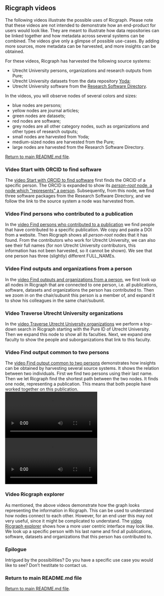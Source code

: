 ## Ricgraph videos

The following videos illustrate the possible uses of Ricgraph. 
Please note that these videos are not intended to demonstrate how an end-product 
for users would look like. They are meant to illustrate how data repositories can
be linked together and how metadata across several systems can be combined.
The videos give only a glimpse of possible use-cases. By adding more sources, 
more metadata can be harvested, and more insights can be obtained.

For these videos, Ricgraph has  harvested the following source systems:
* Utrecht University persons, organizations and research outputs from Pure;
* Utrecht University datasets
  from the data repository [Yoda](https://search.datacite.org/repositories/delft.uu);
* Utrecht University software
  from the [Research Software Directory](https://research-software-directory.org).

In the videos, you will observe nodes of several colors and sizes:
* blue nodes are persons;
* yellow nodes are journal articles;
* green nodes are datasets;
* red nodes are software;
* grey nodes are all other category nodes, such as organizations and other types of research outputs;
* small nodes are harvested from Yoda;
* medium-sized nodes are harvested from the Pure;
* large nodes are harvested from the Research Software Directory.

[Return to main README.md file](../README.md).

### Video Start with ORCID to find software
The [video Start with ORCID to find software](https://user-images.githubusercontent.com/121875841/226639991-28f279c4-17f8-49ab-8420-1676d3db2b74.mp4)
first finds the ORCID of a specific person. The ORCID is expanded to show its 
[*person-root* node, a node which "represents" a person](ricgraph_details.md#person-root-node-in-ricgraph).
Subsequently, from this node, we find three software packages from the Research
Software Directory, and we follow the link to the source system a node was harvested from.

### Video Find persons who contributed to a publication
In the [video Find persons who contributed to a 
publication](videos/ricgraph_find_persons_who_contributed_to_output.mp4)
we find people that have contributed to a specific publication. 
We copy and paste a DOI from a website. Then
Ricgraph shows all *person-root* nodes that it has found. From the contributors who work for Utrecht
University, we can also see their full names (for non Utrecht University contributors, this information
has not been harvested, so it cannot be shown). 
We see that one person has three (slightly) different FULL_NAMEs.

### Video Find outputs and organizations from a person
In the [video Find outputs and organizations from 
a person](videos/ricgraph_find_outputs_and_organizations_from_person.mp4),
we first look up all nodes in Ricgraph that are connected to
one person, i.e. all publications, software, datasets and organizations the person has contributed to. 
Then we zoom in on the 
chair/subunit this person is a member of, and expand it to show his colleagues in the same chair/subunit.

### Video Traverse Utrecht University organizations
In the [video Traverse Utrecht University 
organizations](videos/ricgraph_traverse_uu_organizations.mp4)
we perform a top-down search in Ricgraph starting with the Pure ID of Utrecht University. 
Then we expand this node to show all its faculties. 
Next, we expand one faculty to show the people and
suborganizations that link to this faculty.

### Video Find output common to two persons
The [video Find output common to two persons](videos/ricgraph_find_output_common_to_2_persons.mp4)
demonstrates how insights can be obtained by harvesting several source systems. It shows the
relation between two individuals. First we find two persons using their last name. 
Then we let Ricgraph find the
shortest path between the two nodes. It finds one node, representing a publication. 
This means that both people have worked together on this publication.
<video src="videos/ricgraph_find_output_common_to_2_persons.mp4">A video</video>
<video src="https://github.com/UtrechtUniversity/ricgraph/blob/master/docs/videos/ricgraph_find_output_common_to_2_persons.mp4">A video of two</video>

### Video Ricgraph explorer
As mentioned, the above videos demonstrate how the graph looks representing the information
in Ricgraph. This can be used to understand how nodes connect to each other.
However, for an end user this may not very useful, since it might be complicated to understand.
The [video Ricgraph explorer](videos/to_be_done.mp4)
shows how a more user centric interface may look like. We look
up a specific person with his last name and find all publications, software, datasets and organizations 
that this person has contributed to.

### Epilogue
Intrigued by the possibilities? Do you have a specific use case you would like to see? 
Don’t hestitate to contact us.

### Return to main README.md file

[Return to main README.md file](../README.md).
